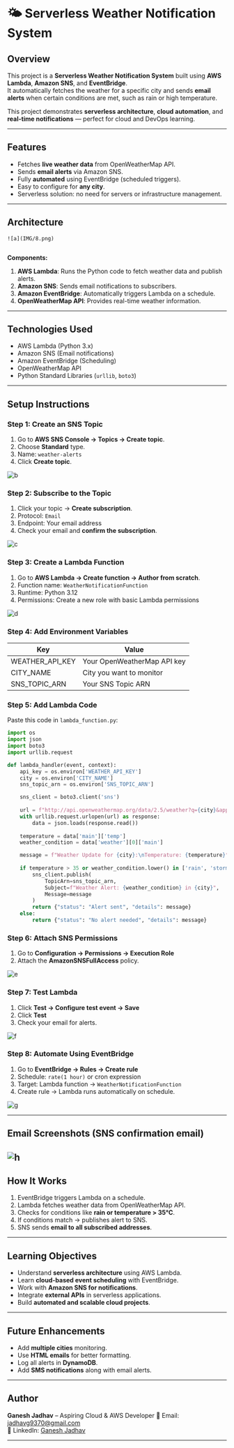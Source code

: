 # 🌤️ Serverless Weather Notification System

## Overview
This project is a **Serverless Weather Notification System** built using **AWS Lambda**, **Amazon SNS**, and **EventBridge**.  
It automatically fetches the weather for a specific city and sends **email alerts** when certain conditions are met, such as rain or high temperature.  

This project demonstrates **serverless architecture**, **cloud automation**, and **real-time notifications** — perfect for cloud and DevOps learning.

---

## Features
- Fetches **live weather data** from OpenWeatherMap API.  
- Sends **email alerts** via Amazon SNS.  
- Fully **automated** using EventBridge (scheduled triggers).  
- Easy to configure for **any city**.  
- Serverless solution: no need for servers or infrastructure management.

---

## Architecture

```
![a](IMG/8.png)


```

**Components:**
1. **AWS Lambda**: Runs the Python code to fetch weather data and publish alerts.  
2. **Amazon SNS**: Sends email notifications to subscribers.  
3. **Amazon EventBridge**: Automatically triggers Lambda on a schedule.  
4. **OpenWeatherMap API**: Provides real-time weather information.

---

## Technologies Used
- AWS Lambda (Python 3.x)  
- Amazon SNS (Email notifications)  
- Amazon EventBridge (Scheduling)  
- OpenWeatherMap API  
- Python Standard Libraries (`urllib`, `boto3`)  

---

## Setup Instructions

### Step 1: Create an SNS Topic
1. Go to **AWS SNS Console → Topics → Create topic**.  
2. Choose **Standard** type.  
3. Name: `weather-alerts`  
4. Click **Create topic**.


![b](IMG/1.png)


### Step 2: Subscribe to the Topic
1. Click your topic → **Create subscription**.  
2. Protocol: `Email`  
3. Endpoint: Your email address  
4. Check your email and **confirm the subscription**.

![c](IMG/2.png)


### Step 3: Create a Lambda Function
1. Go to **AWS Lambda → Create function → Author from scratch**.  
2. Function name: `WeatherNotificationFunction`  
3. Runtime: Python 3.12  
4. Permissions: Create a new role with basic Lambda permissions

![d](IMG/3.png)



### Step 4: Add Environment Variables
| Key | Value |
|-----|-------|
| WEATHER_API_KEY | Your OpenWeatherMap API key |
| CITY_NAME | City you want to monitor |
| SNS_TOPIC_ARN | Your SNS Topic ARN |

### Step 5: Add Lambda Code
Paste this code in `lambda_function.py`:

```python
import os
import json
import boto3
import urllib.request

def lambda_handler(event, context):
    api_key = os.environ['WEATHER_API_KEY']
    city = os.environ['CITY_NAME']
    sns_topic_arn = os.environ['SNS_TOPIC_ARN']

    sns_client = boto3.client('sns')
    
    url = f"http://api.openweathermap.org/data/2.5/weather?q={city}&appid={api_key}&units=metric"
    with urllib.request.urlopen(url) as response:
        data = json.loads(response.read())
    
    temperature = data['main']['temp']
    weather_condition = data['weather'][0]['main']

    message = f"Weather Update for {city}:\nTemperature: {temperature}°C\nCondition: {weather_condition}"
    
    if temperature > 35 or weather_condition.lower() in ['rain', 'storm']:
        sns_client.publish(
            TopicArn=sns_topic_arn,
            Subject=f"Weather Alert: {weather_condition} in {city}",
            Message=message
        )
        return {"status": "Alert sent", "details": message}
    else:
        return {"status": "No alert needed", "details": message}
```

### Step 6: Attach SNS Permissions
1. Go to **Configuration → Permissions → Execution Role**  
2. Attach the **AmazonSNSFullAccess** policy.

![e](IMG/9.png)


### Step 7: Test Lambda
1. Click **Test → Configure test event → Save**  
2. Click **Test**  
3. Check your email for alerts.

![f](IMG/5.png)


### Step 8: Automate Using EventBridge
1. Go to **EventBridge → Rules → Create rule**  
2. Schedule: `rate(1 hour)` or cron expression  
3. Target: Lambda function → `WeatherNotificationFunction`  
4. Create rule → Lambda runs automatically on schedule.

![g](IMG/6.png)


---

## Email Screenshots (SNS confirmation email)

![h](IMG/7.png)
---

## How It Works
1. EventBridge triggers Lambda on a schedule.  
2. Lambda fetches weather data from OpenWeatherMap API.  
3. Checks for conditions like **rain or temperature > 35°C**.  
4. If conditions match → publishes alert to SNS.  
5. SNS sends **email to all subscribed addresses**.

---

## Learning Objectives
- Understand **serverless architecture** using AWS Lambda.  
- Learn **cloud-based event scheduling** with EventBridge.  
- Work with **Amazon SNS for notifications**.  
- Integrate **external APIs** in serverless applications.  
- Build **automated and scalable cloud projects**.

---

## Future Enhancements
- Add **multiple cities** monitoring.  
- Use **HTML emails** for better formatting.  
- Log all alerts in **DynamoDB**.  
- Add **SMS notifications** along with email alerts.

---

## Author
**Ganesh Jadhav** – Aspiring Cloud & AWS Developer
📧 Email: [jadhavg9370@gmail.com](mailto:jadhavg9370@gmail.com)  
🔗 LinkedIn: [Ganesh Jadhav](https://www.linkedin.com/in/ganesh-jadhav-30813a267/)

---